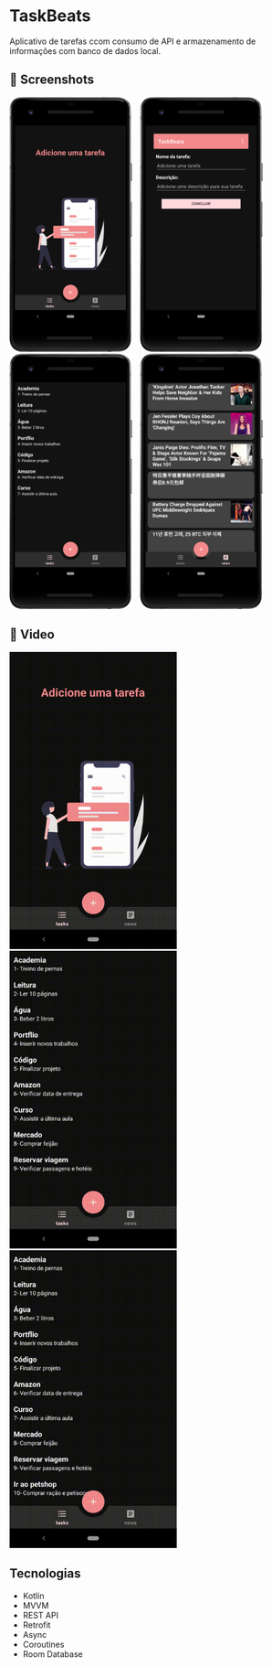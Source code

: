 # TaskBeats
Aplicativo de tarefas ccom consumo de API e armazenamento de informações com banco de dados local. 

## :camera_flash: Screenshots

<img src="app/src/screens/home-empty.png" width="215">&emsp;<img src="app/src/screens/add-tasks.png" width="215">&emsp;<img src="app/src/screens/task-list.png" width="215">&emsp;<img src="app/src/screens/news.png" width="215">

## :movie_camera: Video
<img src="app/src/screens/gif/task1-video.gif" width="293">&emsp;<img src="app/src/screens/gif/update.gif" width="293">&emsp;<img src="app/src/screens/gif/delete.gif" width="293">



## Tecnologias
* Kotlin
* MVVM
* REST API
* Retrofit
* Async
* Coroutines
* Room Database
